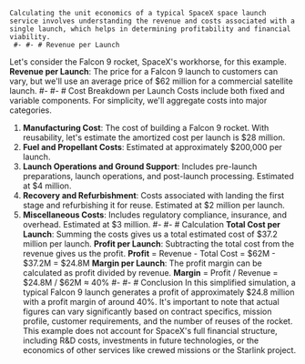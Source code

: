     Calculating the unit economics of a typical SpaceX space launch service involves understanding the revenue and costs associated with a single launch, which helps in determining profitability and financial viability.
     #- #- # Revenue per Launch
Let's consider the Falcon 9 rocket, SpaceX's workhorse, for this example.
     **Revenue per Launch**: The price for a Falcon 9 launch to customers can vary, but we'll use an average price of $62 million for a commercial satellite launch.
     #- #- # Cost Breakdown per Launch
Costs include both fixed and variable components. For simplicity, we'll aggregate costs into major categories.
1. **Manufacturing Cost**: The cost of building a Falcon 9 rocket. With reusability, let's estimate the amortized cost per launch is $28 million.
2. **Fuel and Propellant Costs**: Estimated at approximately $200,000 per launch.
3. **Launch Operations and Ground Support**: Includes pre-launch preparations, launch operations, and post-launch processing. Estimated at $4 million.
4. **Recovery and Refurbishment**: Costs associated with landing the first stage and refurbishing it for reuse. Estimated at $2 million per launch.
5. **Miscellaneous Costs**: Includes regulatory compliance, insurance, and overhead. Estimated at $3 million.
     #- #- # Calculation
     **Total Cost per Launch**: Summing the costs gives us a total estimated cost of $37.2 million per launch.
     **Profit per Launch**: Subtracting the total cost from the revenue gives us the profit.
     **Profit** = Revenue - Total Cost = $62M - $37.2M = $24.8M
     **Margin per Launch**: The profit margin can be calculated as profit divided by revenue.
     **Margin** = Profit / Revenue = $24.8M / $62M ≈ 40%
     #- #- # Conclusion
In this simplified simulation, a typical Falcon 9 launch generates a profit of approximately $24.8 million with a profit margin of around 40%. It's important to note that actual figures can vary significantly based on contract specifics, mission profile, customer requirements, and the number of reuses of the rocket. This example does not account for SpaceX's full financial structure, including R&D costs, investments in future technologies, or the economics of other services like crewed missions or the Starlink project.


